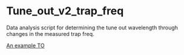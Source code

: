 # Tune_out_v2_trap_freq
Data analysis script for determining the tune out wavelength through changes in the measured trap freq.

[An example TO](/nice_plots/to_fit.png)
